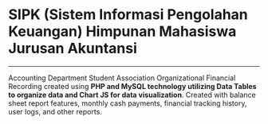 <h1>SIPK (Sistem Informasi Pengolahan Keuangan) Himpunan Mahasiswa Jurusan Akuntansi</h1>
<hr>
Accounting Department Student Association Organizational Financial Recording created using <b>PHP and MySQL technology utilizing Data Tables to organize data and Chart JS for data visualization</b>. Created with balance sheet report features, monthly cash payments, financial tracking history, user logs, and other reports.
